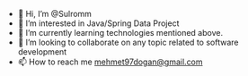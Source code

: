 - 👋 Hi, I’m @Sulromm
- 👀 I’m interested in Java/Spring Data Project
- 🌱 I’m currently learning technologies mentioned above.
- 💞️ I’m looking to collaborate on any topic related to software development 
- 📫 How to reach me mehmet97dogan@gmail.com

<!---
Sulromm/Sulromm is a ✨ special ✨ repository because its `README.md` (this file) appears on your GitHub profile.
You can click the Preview link to take a look at your changes.
--->
